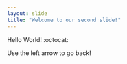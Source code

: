 ```yaml
---
layout: slide
title: "Welcome to our second slide!"
---
```

Hello World! :octocat:

Use the left arrow to go back!
